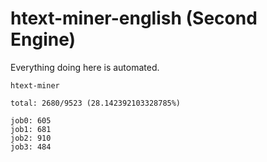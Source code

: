 # htext-miner-english (Second Engine)

Everything doing here is automated.

```
htext-miner

total: 2680/9523 (28.142392103328785%)

job0: 605
job1: 681
job2: 910
job3: 484
```
